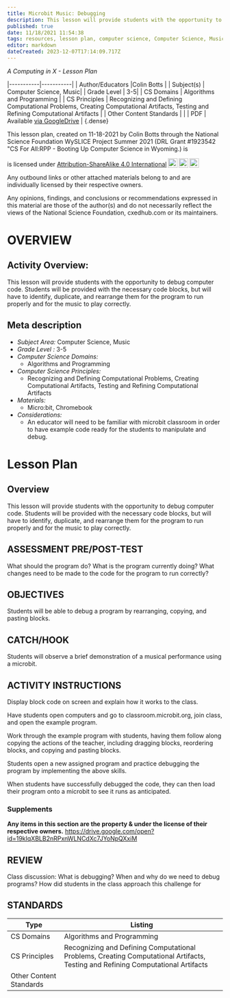 ```yaml
---
title: Microbit Music: Debugging
description: This lesson will provide students with the opportunity to debug computer code.  Students will be provided with the necessary code blocks, but will have to identify, duplicate, and rearrange them for the program to run properly and for the music to play correctly.
published: true
date: 11/18/2021 11:54:38
tags: resources, lesson plan, computer science, Computer Science, Music 
editor: markdown
dateCreated: 2023-12-07T17:14:09.717Z
---
```

*A Computing in X - Lesson Plan*

|-----------|-----------|
| Author/Educators |Colin Botts |
| Subject(s) | Computer Science, Music|
| Grade Level | 3-5|
| CS Domains | Algorithms and Programming |
| CS Principles | Recognizing and Defining Computational Problems, Creating Computational Artifacts, Testing and Refining Computational Artifacts |
| Other Content Standards |  | 
| PDF | Available [via GoogleDrive](https://drive.google.com/open?id=1rZR66Jx9S8HGURuker9UFbJEYwCnCcG3) |
{.dense}






This lesson plan, created on 11-18-2021 by Colin Botts through the National Science Foundation WySLICE Project Summer 2021 (DRL Grant #1923542 "CS For All:RPP - Booting Up Computer Science in Wyoming.) is  <p xmlns:cc="http://creativecommons.org/ns#" >  is licensed under <a href="http://creativecommons.org/licenses/by-sa/4.0/?ref=chooser-v1" target="_blank" rel="license noopener noreferrer" style="display:inline-block;">Attribution-ShareAlike 4.0 International<img style="height:22px!important;margin-left:3px;vertical-align:text-bottom;" src="https://mirrors.creativecommons.org/presskit/icons/cc.svg?ref=chooser-v1"><img style="height:22px!important;margin-left:3px;vertical-align:text-bottom;" src="https://mirrors.creativecommons.org/presskit/icons/by.svg?ref=chooser-v1"><img style="height:22px!important;margin-left:3px;vertical-align:text-bottom;" src="https://mirrors.creativecommons.org/presskit/icons/sa.svg?ref=chooser-v1"></a></p>


Any outbound links or other attached materials belong to and are individually licensed by their respective owners. 


Any opinions, findings, and conclusions or recommendations expressed in this material are those of the author(s) and do not necessarily reflect the views of the National Science Foundation, cxedhub.com or its maintainers.


# OVERVIEW
## Activity Overview:  
This lesson will provide students with the opportunity to debug computer code.  Students will be provided with the necessary code blocks, but will have to identify, duplicate, and rearrange them for the program to run properly and for the music to play correctly.
## Meta description
+ *Subject Area:* Computer Science, Music 
+ *Grade Level :* 3-5 
+ *Computer Science Domains:*
   + Algorithms and Programming
+ *Computer Science Principles:*
   + Recognizing and Defining Computational Problems, Creating Computational Artifacts, Testing and Refining Computational Artifacts
+ *Materials:* 
   + Micro:bit, Chromebook
+ *Considerations:*
   + An educator will need to be familiar with microbit classroom in order to have example code ready for the students to manipulate and debug.


# Lesson Plan
## Overview
This lesson will provide students with the opportunity to debug computer code.  Students will be provided with the necessary code blocks, but will have to identify, duplicate, and rearrange them for the program to run properly and for the music to play correctly.
## ASSESSMENT PRE/POST-TEST
What should the program do?
What is the program currently doing?
What changes need to be made to the code for the program to run correctly?
## OBJECTIVES
Students will be able to debug a program by rearranging, copying, and pasting blocks.


## CATCH/HOOK
Students will observe a brief demonstration of a musical performance using a microbit.


## ACTIVITY INSTRUCTIONS
Display block code on screen and explain how it works to the class.


Have students open computers and go to classroom.microbit.org, join class, and open the example program.


Work through the example program with students, having them follow along copying the actions of the teacher, including dragging blocks, reordering blocks, and copying and pasting blocks.


Students open a new assigned program and practice debugging the program by  implementing the above skills.


When students have successfully debugged the code, they can then load their program onto a microbit to see it runs as anticipated.


### Supplements
**Any items in this section are the property & under the license of their respective owners.**
https://drive.google.com/open?id=19kIqXBLB2nRPxnWLNCdXc7JYoNpQXxiM




## REVIEW
Class discussion: What is debugging? When and why do we need to debug programs?  How did students in the class approach this challenge for
## STANDARDS        
| Type | Listing | 
|-----------|-----------|
| CS Domains  | Algorithms and Programming|
| CS Principles   | Recognizing and Defining Computational Problems, Creating Computational Artifacts, Testing and Refining Computational Artifacts|
| Other Content Standards |   |